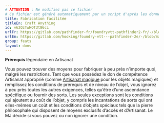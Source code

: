```yaml
---
# ATTENTION : Ne modifiez pas ce fichier
# Ce fichier est généré automatiquement par un script d'après les données du module Foundry VTT officiel et de sa traduction
title: Fabrication facilitée
titleEn: Craft Anything
id: v62QzTwHOT3t86cL
urlFr: https://gitlab.com/pathfinder-fr/foundryvtt-pathfinder2-fr/-/blob/master/data/feats/v62QzTwHOT3t86cL.htm
urlEn: https://gitlab.com/hooking/foundry-vtt---pathfinder-2e/-/blob/master/packs/data/feats.db/craft-anything.json
group: feats
layout: dons
---
```

**Prérequis** légendaire en Artisanat

Vous pouvez trouver des moyens pour fabriquer à peu près n’importe quoi, malgré les restrictions. Tant que vous possédez le don de compétence Artisanat approprié (comme [Artisanat magique](artisanat-magique.md) pour les objets magiques) et remplissez les conditions de prérequis et de niveau de l’objet, vous ignorez à peu près toutes les autres exigences, telles qu’être d’une ascendance spécifique ou fournir des sorts. Les seules exceptions sont les conditions qui ajoutent au coût de l’objet, y compris les incantations de sorts qui ont elles-mêmes un coût et les conditions d’objets spéciaux tels que la pierre philosophale qui disposent de moyens exclusifs d’accès et d’Artisanat. Le MJ décide si vous pouvez ou non ignorer une condition.


